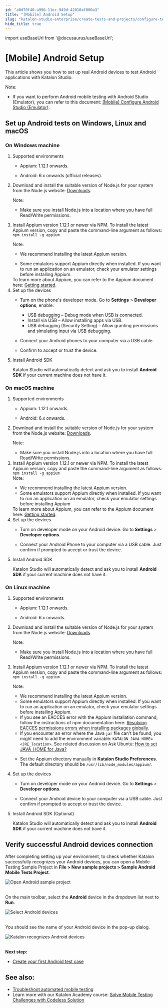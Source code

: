 ```yaml
---
id: "a0d70f40-a996-11ec-949d-42010af000a3"
title: "[Mobile] Android Setup"
slug: "katalon-studio-enterprise/create-tests-and-projects/configure-test-cases/mobile-testing/android/mobile-android-setup"
hide_title: true
---
```

import useBaseUrl from '@docusaurus/useBaseUrl';


# <a id="id" class="anchor_top_offset"/><a id="ariaid-title1" class="anchor_top_offset"/>[Mobile] Android Setup

<p xmlns="http://www.w3.org/1999/xhtml" className="p">This article shows you how to set up real Android devices to   test Android applications with Katalon Studio.</p> 
<div xmlns="http://www.w3.org/1999/xhtml" className="note note note_note"><span className="note__title">Note:</span> 
  <ul className="ul"><li className="li"><p className="p">If you want to perform Android mobile testing with Android
        Studio (Emulator), you can refer to this document: <a className="xref j-external-link" href="https://docs.katalon.com/katalon-studio/docs/configure-android-studio.html#configure-android-studio" target="_blank">[Mobile]
          Configure Android Studio (Emulator)</a>.</p></li></ul>
</div>

## <a id="concept-3960" class="anchor_top_offset"/>Set up Android tests on Windows, Linux and macOS


### <a id="id_2" class="anchor_top_offset"/>On Windows machine

<ol xmlns="http://www.w3.org/1999/xhtml" className="ol"><li className="li">     <div className="p">Supported environments<ul className="ul"><li className="li">           <p className="p">Appium: 1.12.1 onwards. </p>         </li><li className="li">           <p className="p">Android: 6.x onwards (official releases). </p>         </li></ul></div>   </li><li className="li">     <p className="p">Download and install the suitable version of Node.js for your system from the Node.js website: <a className="xref j-external-link" href="https://nodejs.org/en/download/" target="_blank">Downloads</a>.</p>     <div className="note note note_note"><span className="note__title">Note:</span>        <ul className="ul"><li className="li">Make sure you install Node.js into a location where you have full Read/Write permissions.</li></ul>     </div>   </li><li className="li"><p className="p">Install Appium version 1.12.1 or newer via NPM. To install the latest Appium version, copy and paste the command-line argument as follows: <code className="ph codeph">npm install -g appium</code></p><div className="note note note_note"><span className="note__title">Note:</span>        <ul className="ul"><li className="li">           <p className="p">We recommend installing the latest Appium version.</p>         </li><li className="li">Some emulators support Appium directly when installed. If you want to run an application on an emulator, check your emulator settings before installing Appium.</li></ul>     </div>To learn more about Appium, you can refer to the Appium document here: <a className="xref j-external-link" href="http://appium.io/docs/en/about-appium/getting-started/#installing-appium" target="_blank">Getting started</a>.</li><li className="li">     <div className="p">Set up the devices<ul className="ul"><li className="li">           <div className="p">Turn on the phone's developer mode. Go to <strong className="ph b">Settings</strong> &gt; <strong className="ph b">Developer options</strong>, enable: <ul className="ul"><li className="li">USB debugging – Debug mode when USB is connected.</li><li className="li">Install via USB – Allow installing apps via USB.</li><li className="li">USB debugging (Security Setting) – Allow granting permissions and simulating input via USB debugging.</li></ul>           </div>         </li><li className="li">           <p className="p">Connect your Android phones to your computer via a USB cable. </p>         </li><li className="li">           <p className="p">Confirm to accept or trust the device. </p>         </li></ul></div>   </li><li className="li">     <p className="p">Install Android SDK</p>     <p className="p">Katalon Studio will automatically detect and ask you to install <strong className="ph b">Android SDK</strong> if your current machine does not have it.</p>   </li></ol> 

### <a id="id_3" class="anchor_top_offset"/>On macOS machine

<ol xmlns="http://www.w3.org/1999/xhtml" className="ol"><li className="li">     <div className="p">Supported environments<ul className="ul"><li className="li">           <p className="p">Appium: 1.12.1 onwards. </p>         </li><li className="li">           <p className="p">Android: 6.x onwards. </p>         </li></ul></div>   </li><li className="li">     <p className="p">Download and install the suitable version of Node.js for your system from the Node.js website: <a className="xref j-external-link" href="https://nodejs.org/en/download/" target="_blank">Downloads</a>.</p>     <div className="p">       <div className="note note note_note"><span className="note__title">Note:</span>          <ul className="ul"><li className="li">Make sure you install Node.js into a location where you have full Read/Write permissions.</li></ul>       </div>     </div>   </li><li className="li"><div className="p">Install Appium version 1.12.1 or newer via NPM. To install the latest Appium version, copy and paste the command-line argument as follows: <code className="ph codeph">npm install -g appium</code><div className="note note note_note"><span className="note__title">Note:</span>          <ul className="ul"><li className="li">We recommend installing the latest Appium version.</li><li className="li">Some emulators support Appium directly when installed. If you want to run an application on an emulator, check your emulator settings before installing Appium</li></ul>       </div></div>To learn more about Appium, you can refer to the Appium document here: <a className="xref j-external-link" href="http://appium.io/docs/en/about-appium/getting-started/#installing-appium" target="_blank">Getting started</a>.</li><li className="li">     <div className="p">Set up the devices<ul className="ul"><li className="li">           <p className="p">Turn on developer mode on your Android device. Go to <strong className="ph b">Settings</strong> &gt; <strong className="ph b">Developer options</strong>. </p>         </li><li className="li">           <p className="p">Connect your Android Phone to your computer via a USB cable. Just confirm if prompted to accept or trust the device. </p>         </li></ul></div>   </li><li className="li">     <p className="p">Install Android SDK</p>     <p className="p">Katalon Studio will automatically detect and ask you to install <strong className="ph b">Android SDK</strong> if your current machine does not have it.</p>   </li></ol> 

### <a id="id_4" class="anchor_top_offset"/>On Linux machine

<ol xmlns="http://www.w3.org/1999/xhtml" className="ol"><li className="li">     <div className="p">Supported environments<ul className="ul"><li className="li">           <p className="p">Appium: 1.12.1 onwards. </p>         </li><li className="li">           <p className="p">Android: 6.x onwards. </p>         </li></ul></div>   </li><li className="li">     <p className="p">Download and install the suitable version of Node.js for your system from the Node.js website: <a className="xref j-external-link" href="https://nodejs.org/en/download/" target="_blank">Downloads</a>.</p>     <div className="note note note_note"><span className="note__title">Note:</span>        <ul className="ul"><li className="li">Make sure you install Node.js into a location where you have full Read/Write permissions.</li></ul>     </div>   </li><li className="li">     <p className="p">Install Appium version 1.12.1 or newer via NPM. To install the latest Appium version, copy and paste the command-line argument as follows: <code className="ph codeph">npm install -g appium</code></p>     <div className="p">       <div className="note note note_note"><span className="note__title">Note:</span>          <ul className="ul"><li className="li">We recommend installing the latest Appium version.</li><li className="li">Some emulators support Appium directly when installed. If you want to run an application on an emulator, check your emulator settings before installing Appium.</li></ul>       </div>     </div>     <ul className="ul"><li className="li">If you see an EACCES error with the Appium installation command, follow the instructions of npm documentation here: <a className="xref j-external-link" href="https://docs.npmjs.com/resolving-eacces-permissions-errors-when-installing-packages-globally" target="_blank">Resolving EACCES permissions errors when installing packages globally</a>.</li><li className="li">If you encounter an error where the Java <code className="ph codeph">jar</code> file can't be found, you might need to add the environment variable: <code className="ph codeph">KATALON_JAVA_HOME= &lt;JRE_location&gt;</code>. See related discussion on Ask Ubuntu: <a className="xref j-external-link" href="https://askubuntu.com/questions/175514/how-to-set-java-home-for-java?utm_medim=organic&utm_source=google_rich_qa&utm_campaign=google_rich_qa" target="_blank">How to set JAVA_HOME for Java?</a>       </li><li className="li">         <p className="p">Set the Appium directory manually in <strong className="ph b">Katalon Studio Preferences</strong>. The default directory should be <code className="ph codeph">/usr/lib/node_modules/appium/</code>.</p>       </li></ul>   </li><li className="li">     <div className="p">Set up the devices<ul className="ul"><li className="li">           <p className="p">Turn on developer mode on your Android device. Go to <strong className="ph b">Settings</strong> &gt; <strong className="ph b">Developer options</strong>. </p>         </li><li className="li">           <p className="p">Connect your Android device to your computer via a USB cable. Just confirm if prompted to accept or trust the device. </p>         </li></ul></div>   </li><li className="li">     <p className="p">Install Android SDK (Optional)</p>     <p className="p">Katalon Studio will automatically detect and ask you to install <strong className="ph b">Android SDK</strong> if your current machine does not have it.</p>   </li></ol> 

## <a id="id_5" class="anchor_top_offset"/>Verify successful Android devices connection

<p xmlns="http://www.w3.org/1999/xhtml" className="p">After completing setting up your environment, to check whether   Katalon successfully recognizes your Android devices, you can open   a Mobile Testing Sample Project in <strong className="ph b">File &gt; New sample     projects &gt; Sample Android Mobile Tests Project</strong>.</p> 
<p xmlns="http://www.w3.org/1999/xhtml" className="p">   <img className="image" src={useBaseUrl("https://github.com/katalon-studio/docs-images/raw/master/katalon-studio/docs/mobile-on-macos/KS-Android-Open--Sample-project.png")} alt="Open Android sample project" /><br /><br /> </p> 
<p xmlns="http://www.w3.org/1999/xhtml" className="p">On the main toolbar, select the <strong className="ph b">Android</strong> device   in the dropdown list next to <strong className="ph b">Run</strong>.</p> 
<p xmlns="http://www.w3.org/1999/xhtml" className="p">   <img className="image" src={useBaseUrl("https://github.com/katalon-studio/docs-images/raw/master/katalon-studio/docs/execute-mobile-testing-with-emulator/KS-TOOLBAR-Android.png")} alt="Select Android devices" /><br /><br /> </p> 
<p xmlns="http://www.w3.org/1999/xhtml" className="p">You should see the name of your Android device in the pop-up   dialog.</p> 
<p xmlns="http://www.w3.org/1999/xhtml" className="p">   <img className="image" src={useBaseUrl("https://github.com/katalon-studio/docs-images/raw/master/katalon-studio/docs/mobile-on-macos/device.png")} width={500} alt="Katalon recognizes Android devices" /><br /><br /> </p> 
<p xmlns="http://www.w3.org/1999/xhtml" className="p">   <strong className="ph b">Next step:</strong> </p> 
<ul xmlns="http://www.w3.org/1999/xhtml" className="ul"><li className="li">     <a className="xref j-external-link" href="https://docs.katalon.com/katalon-studio/tutorials/mobile-create-android-test-case.html" target="_blank">Create       your first Android test case</a>   </li></ul> 

## <a id="id_6" class="anchor_top_offset"/>See also:

<ul xmlns="http://www.w3.org/1999/xhtml" className="ul"><li className="li"><a className="xref j-external-link" href="https://docs.katalon.com/katalon-studio/docs/troubleshooting-automated-mobile-testing.html" target="_blank">Troubleshoot       automated mobile testing</a>   </li><li className="li">Learn more with our Katalon Academy course: <a className="xref j-external-link" href="https://academy.katalon.com/courses/codeless-solution-mobile-testing/?utm_source=kat_docs&utm_medium=android_setup" target="_blank">Solve       Mobile Testing Challenges with Codeless Solution</a>   </li></ul> 
